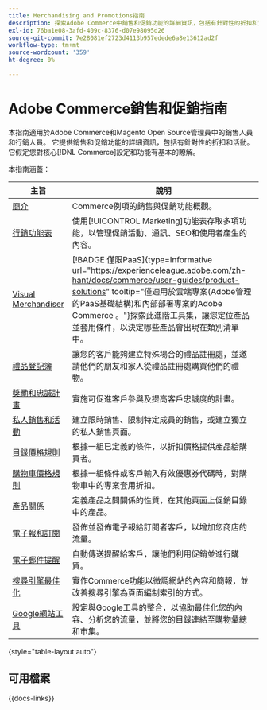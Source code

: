 ```yaml
---
title: Merchandising and Promotions指南
description: 探索Adobe Commerce中銷售和促銷功能的詳細資訊，包括有針對性的折扣和活動。
exl-id: 76ba1e08-3afd-409c-8376-d07e98095d26
source-git-commit: 7e28081ef2723d4113b957edede6a8e13612ad2f
workflow-type: tm+mt
source-wordcount: '359'
ht-degree: 0%

---
```


# Adobe Commerce銷售和促銷指南

本指南適用於Adobe Commerce和Magento Open Source管理員中的銷售人員和行銷人員。 它提供銷售和促銷功能的詳細資訊，包括有針對性的折扣和活動。 它假定您對核心[!DNL Commerce]設定和功能有基本的瞭解。

本指南涵蓋：

| 主旨 | 說明 |
| ------- | ----------- |
| [簡介](introduction.md) | Commerce例項的銷售與促銷功能概觀。 |
| [行銷功能表](marketing-menu.md) | 使用[!UICONTROL Marketing]功能表存取多項功能，以管理促銷活動、通訊、SEO和使用者產生的內容。 |
| [Visual Merchandiser](visual-merchandiser.md) | [!BADGE 僅限PaaS]{type=Informative url="https://experienceleague.adobe.com/zh-hant/docs/commerce/user-guides/product-solutions" tooltip="僅適用於雲端專案(Adobe管理的PaaS基礎結構)和內部部署專案的Adobe Commerce 。"}探索此進階工具集，讓您定位產品並套用條件，以決定哪些產品會出現在類別清單中。 |
| [禮品登記簿](gift-registries.md) | 讓您的客戶能夠建立特殊場合的禮品註冊處，並邀請他們的朋友和家人從禮品註冊處購買他們的禮物。 |
| [獎勵和忠誠計畫](rewards-loyalty.md) | 實施可促進客戶參與及提高客戶忠誠度的計畫。 |
| [私人銷售和活動](events-private-sales.md) | 建立限時銷售、限制特定成員的銷售，或建立獨立的私人銷售頁面。 |
| [目錄價格規則](price-rules-catalog.md) | 根據一組已定義的條件，以折扣價格提供產品給購買者。 |
| [購物車價格規則](price-rules-cart.md) | 根據一組條件或客戶輸入有效優惠券代碼時，對購物車中的專案套用折扣。 |
| [產品關係](product-relationships.md) | 定義產品之間關係的性質，在其他頁面上促銷目錄中的產品。 |
| [電子報和訂閱](newsletters.md) | 發佈並發佈電子報給訂閱者客戶，以增加您商店的流量。 |
| [電子郵件提醒](email-reminder-rules.md) | 自動傳送提醒給客戶，讓他們利用促銷並進行購買。 |
| [搜尋引擎最佳化](seo-overview.md) | 實作Commerce功能以微調網站的內容和簡報，並改善搜尋引擎為頁面編制索引的方式。 |
| [Google網站工具](google-tools.md) | 設定與Google工具的整合，以協助最佳化您的內容、分析您的流量，並將您的目錄連結至購物彙總和市集。 |

{style="table-layout:auto"}

## 可用檔案

{{docs-links}}
